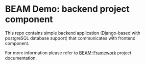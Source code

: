 # BEAM Demo: backend project component
 
This repo contains simple backend application (Django-based with postgreSQL database support) that communicates with frontend component.

For more information please refer to [BEAM-Framework](https://github.com/inFullMobile/BEAM-Framework) project documentation.
